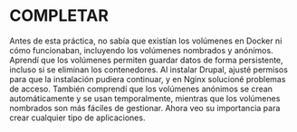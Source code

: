 # COMPLETAR  
Antes de esta práctica, no sabía que existían los volúmenes en Docker ni cómo funcionaban, incluyendo los volúmenes nombrados y anónimos. Aprendí que los volúmenes permiten guardar datos de forma persistente, incluso si se eliminan los contenedores. Al instalar Drupal, ajusté permisos para que la instalación pudiera continuar, y en Nginx solucioné problemas de acceso. También comprendí que los volúmenes anónimos se crean automáticamente y se usan temporalmente, mientras que los volúmenes nombrados son más fáciles de gestionar. Ahora veo su importancia para crear cualquier tipo  de aplicaciones.
